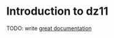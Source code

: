 # Introduction to dz11

TODO: write [great documentation](http://jacobian.org/writing/what-to-write/)
